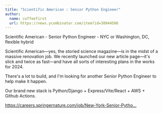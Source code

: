 ```yaml
---
title: "Scientific American : Senior Python Engineer"
author:
  name: coffeefirst
  url: https://news.ycombinator.com/item?id=38944586
---
```

Scientific American - Senior Python Engineer - NYC or Washington, DC, flexible hybrid

Scientific American—yes, the storied science magazine—is in the midst of a massive renovation job. We recently launched our new article page—it&#x27;s slick and twice as fast—and have all sorts of interesting plans in the works for 2024.

There&#x27;s a lot to build, and I&#x27;m looking for another Senior Python Engineer to help make it happen.

Our brand new stack is Python&#x2F;Django + Express&#x2F;Vite&#x2F;React + AWS + Github Actions.

<a href="https:&#x2F;&#x2F;careers.springernature.com&#x2F;job&#x2F;New-York-Senior-Python-Engineer%2C-Scientific-American&#x2F;1023181801&#x2F;" rel="nofollow">https:&#x2F;&#x2F;careers.springernature.com&#x2F;job&#x2F;New-York-Senior-Pytho...</a>
